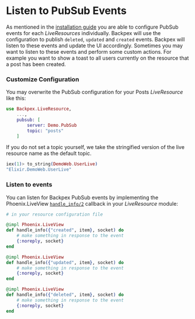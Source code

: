 # Listen to PubSub Events

As mentioned in the [installation guide](get_started/installation.md) you are able to configure PubSub events for each
*LiveResources* individually. Backpex will use the configuration to publish `deleted`, `updated` and `created` events.
Backpex will listen to these events and update the UI accordingly. Sometimes you may want to listen to these events and 
perform some custom actions. For example you want to show a toast to all users currently on the resource that a post has
been created.

### Customize Configuration

You may overwrite the PubSub configuration for your Posts *LiveResource* like this:

```elixir
use Backpex.LiveResource,
    ...,
    pubsub: [
        server: Demo.PubSub
        topic: "posts"
    ]
```

If you do not set a topic yourself, we take the stringified version of the live resource name as the default topic.

```elixir
iex(1)> to_string(DemoWeb.UserLive)
"Elixir.DemoWeb.UserLive"
```

### Listen to events

You can listen for Backpex PubSub events by implementing the Phoenix.LiveView [`handle_info/2`](Phoenix.LiveView.html#c:handle_info/2) callback in your *LiveResource* module:

```elixir
# in your resource configuration file

@impl Phoenix.LiveView
def handle_info({"created", item}, socket) do
    # make something in response to the event
    {:noreply, socket}
end

@impl Phoenix.LiveView
def handle_info({"updated", item}, socket) do
    # make something in response to the event
    {:noreply, socket}
end

@impl Phoenix.LiveView
def handle_info({"deleted", item}, socket) do
    # make something in response to the event
    {:noreply, socket}
end
```
